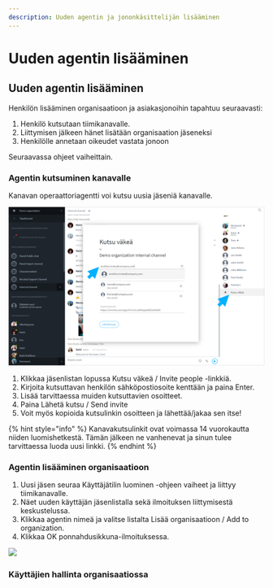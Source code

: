 ```yaml
---
description: Uuden agentin ja jononkäsittelijän lisääminen
---
```


# Uuden agentin lisääminen

## Uuden agentin lisääminen

Henkilön lisääminen organisaatioon ja asiakasjonoihin tapahtuu seuraavasti:

1. Henkilö kutsutaan tiimikanavalle.
2. Liittymisen jälkeen hänet lisätään organisaation jäseneksi
3. Henkilölle annetaan oikeudet vastata jonoon

Seuraavassa ohjeet vaiheittain.



### Agentin kutsuminen kanavalle

Kanavan operaattoriagentti voi kutsu uusia jäseniä kanavalle.

![](../.gitbook/assets/invite.png)

1. Klikkaa jäsenlistan lopussa Kutsu väkeä / Invite people -linkkiä.
2. Kirjoita kutsuttavan henkilön sähköpostiosoite kenttään ja paina Enter.
3. Lisää tarvittaessa muiden kutsuttavien osoitteet.
4. Paina Lähetä kutsu / Send invite
5. Voit myös kopioida kutsulinkin osoitteen ja lähettää/jakaa sen itse!

{% hint style="info" %}
Kanavakutsulinkit ovat voimassa 14 vuorokautta niiden luomishetkestä. Tämän jälkeen ne vanhenevat ja sinun tulee tarvittaessa luoda uusi linkki.
{% endhint %}



### Agentin lisääminen organisaatioon

1. Uusi jäsen seuraa Käyttäjätilin luominen -ohjeen vaiheet ja liittyy tiimikanavalle.
2. Näet uuden käyttäjän jäsenlistalla sekä ilmoituksen liittymisestä keskustelussa.
3. Klikkaa agentin nimeä ja valitse listalta Lisää organisaatioon / Add to organization.
4. Klikkaa OK ponnahdusikkuna-ilmoituksessa.



![](https://lh3.googleusercontent.com/NlKKH8Ya4C9cQojX9xxu-wf9yBnKfPCSfUSLieYZcaRzy2BJR1VYkWFbSnl7IIXskUS6CUjrQ5a0tTACQ5-_pSKOQ1MPLCSdQes97DnwD1m8Y5Jwoo4SEMwyMKdLCkDXeVgYmA76gPs)

### Käyttäjien hallinta organisaatiossa



